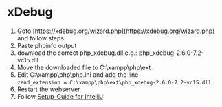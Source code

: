 # xDebug

1. Goto [https://xdebug.org/wizard.php](https://xdebug.org/wizard.php) and follow steps:
2. Paste phpinfo output
3. download the correct php_xdebug.dll e.g.: php_xdebug-2.6.0-7.2-vc15.dll
4. Move the downloaded file to C:\xampp\php\ext
5. Edit C:\xampp\php\php.ini and add the line<br>
	`zend_extension = C:\xampp\php\ext\php_xdebug-2.6.0-7.2-vc15.dll`
6. Restart the webserver
7. Follow [Setup-Guide for IntelliJ](https://www.jetbrains.com/help/idea/configuring-xdebug.html):


